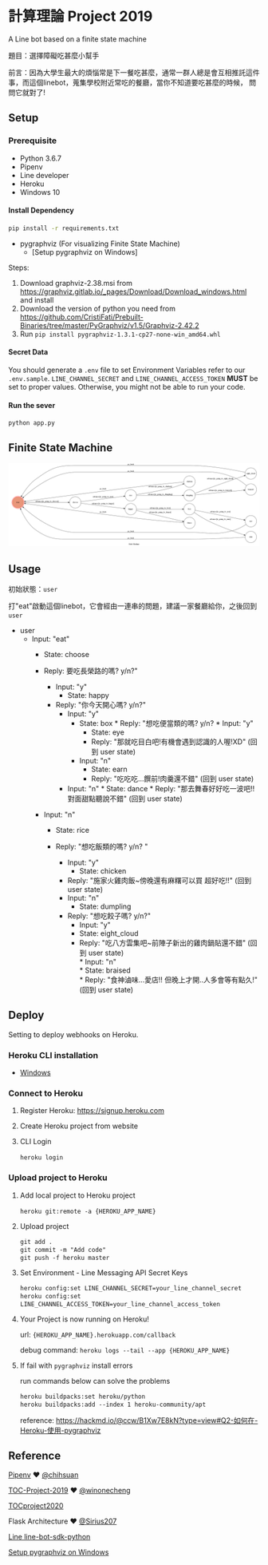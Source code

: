 # 計算理論 Project 2019    

A Line bot based on a finite state machine

題目：選擇障礙吃甚麼小幫手

前言：因為大學生最大的煩惱常是下一餐吃甚麼，通常一群人總是會互相推託這件事，而這個linebot，蒐集學校附近常吃的餐廳，當你不知道要吃甚麼的時候，
問問它就對了!
## Setup

### Prerequisite
* Python 3.6.7
* Pipenv
* Line developer
* Heroku
* Windows 10

#### Install Dependency
```sh
pip install -r requirements.txt
```

* pygraphviz (For visualizing Finite State Machine)
    * [Setup pygraphviz on Windows]
      
Steps:
1. Download graphviz-2.38.msi from https://graphviz.gitlab.io/_pages/Download/Download_windows.html and install
2. Download the version of python you need from 
    https://github.com/CristiFati/Prebuilt-Binaries/tree/master/PyGraphviz/v1.5/Graphviz-2.42.2
3. Run `pip install pygraphviz-1.3.1-cp27-none-win_amd64.whl`

	

#### Secret Data
You should generate a `.env` file to set Environment Variables refer to our `.env.sample`.
`LINE_CHANNEL_SECRET` and `LINE_CHANNEL_ACCESS_TOKEN` **MUST** be set to proper values.
Otherwise, you might not be able to run your code.


#### Run the sever

```sh
python app.py
```


## Finite State Machine
![fsm](./img/show-fsm.png)

## Usage
初始狀態：`user`

打"eat"啟動這個linebot，它會經由一連串的問題，建議一家餐廳給你，之後回到`user`


* user
	* Input: "eat"
	    * State: choose
	    * Reply: 要吃長榮路的嗎? y/n?"
	      * Input: "y"
	          * State: happy
		  * Reply: "你今天開心嗎? y/n?"
		       * Input: "y"
		            * State: box
			    * Reply: "想吃便當類的嗎? y/n?
			         * Input: "y"
				      * State: eye
				      * Reply: "那就吃目白吧!有機會遇到認識的人喔!XD" (回到 user state)
				 * Input: "n"
				      * State: earn
				      * Reply: "吃吃吃...饌前!肉羹還不錯" (回到 user state)
		       * Input: "n"
				      * State: dance
				      * Reply: "那去舞春好好吃一波吧!!對面甜點聽說不錯" (回到 user state)
			    
	    * Input: "n"
	       * State: rice
	       * Reply: "想吃飯類的嗎? y/n? "
	         
		       * Input: "y"
		            * State: chicken   
			    * Reply: "施家火雞肉飯~傍晚還有麻糬可以買  超好吃!!" (回到 user state)
		        * Input: "n"
		            * State: dumpling
			    * Reply: "想吃餃子嗎? y/n?"
			         * Input: "y"
				     * State: eight_cloud    
				     * Reply: "吃八方雲集吧~前陣子新出的雞肉鍋貼還不錯" (回到 user state)   
				 * Input: "n"     
				      * State: braised         
				      * Reply: "食神滷味...愛店!! 但晚上才開..人多會等有點久!" (回到 user state)
			    

## Deploy
Setting to deploy webhooks on Heroku.

### Heroku CLI installation

* [Windows](https://devcenter.heroku.com/articles/heroku-cli)


### Connect to Heroku

1. Register Heroku: https://signup.heroku.com

2. Create Heroku project from website

3. CLI Login

	`heroku login`

### Upload project to Heroku

1. Add local project to Heroku project

	`heroku git:remote -a {HEROKU_APP_NAME}`

2. Upload project

	```
	git add .
	git commit -m "Add code"
	git push -f heroku master
	```

3. Set Environment - Line Messaging API Secret Keys

	```
	heroku config:set LINE_CHANNEL_SECRET=your_line_channel_secret
	heroku config:set LINE_CHANNEL_ACCESS_TOKEN=your_line_channel_access_token
	```

4. Your Project is now running on Heroku!

	url: `{HEROKU_APP_NAME}.herokuapp.com/callback`

	debug command: `heroku logs --tail --app {HEROKU_APP_NAME}`

5. If fail with `pygraphviz` install errors

	run commands below can solve the problems
	```
	heroku buildpacks:set heroku/python
	heroku buildpacks:add --index 1 heroku-community/apt
	```

	reference: https://hackmd.io/@ccw/B1Xw7E8kN?type=view#Q2-如何在-Heroku-使用-pygraphviz

## Reference
[Pipenv](https://medium.com/@chihsuan/pipenv-更簡單-更快速的-python-套件管理工具-135a47e504f4) ❤️ [@chihsuan](https://github.com/chihsuan)

[TOC-Project-2019](https://github.com/winonecheng/TOC-Project-2019) ❤️ [@winonecheng](https://github.com/winonecheng)

[TOCproject2020](https://github.com/NCKU-CCS/TOC-Project-2020)

Flask Architecture ❤️ [@Sirius207](https://github.com/Sirius207)

[Line line-bot-sdk-python](https://github.com/line/line-bot-sdk-python/tree/master/examples/flask-echo)

[Setup pygraphviz on Windows](https://stackoverflow.com/questions/40809758/howto-install-pygraphviz-on-windows-10-64bit/42059133?fbclid=IwAR3t8ZuzDLIous-i26_gYWEv2Wz-T1RgO2ykTKk7PvmxVvwt-GJ5NnhIj9c)
